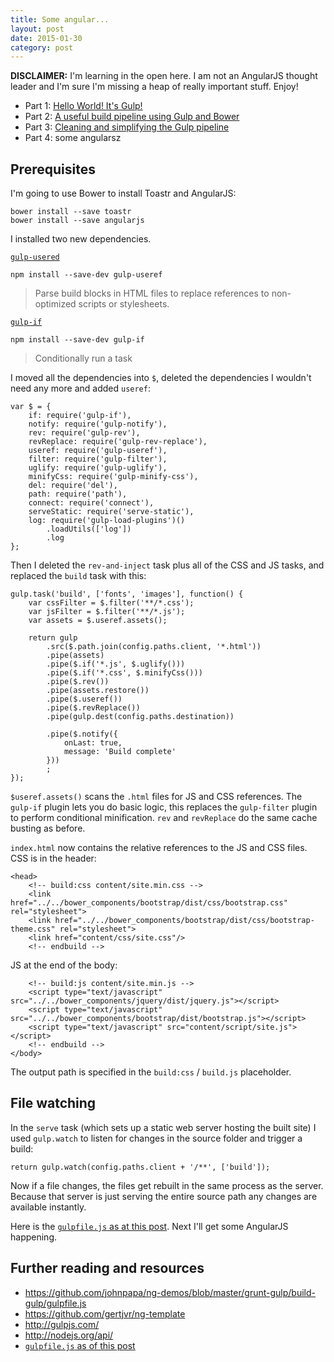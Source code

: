 ```yaml
---
title: Some angular...
layout: post
date: 2015-01-30
category: post
---
```


**DISCLAIMER:** I'm learning in the open here. I am not an AngularJS thought leader and I'm sure I'm missing a heap of really important stuff. Enjoy!

- Part 1: [Hello World! It's Gulp!](http://bendetat.com/hello-world-its-gulp.html)
- Part 2: [A useful build pipeline using Gulp and Bower](http://bendetat.com/a-useful-build-pipeline-using-gulp-and-bower.html)
- Part 3: [Cleaning and simplifying the Gulp pipeline](http://bendetat.com)
- Part 4: some angularsz


## Prerequisites

I'm going to use Bower to install Toastr and AngularJS:

	bower install --save toastr
	bower install --save angularjs



I installed two new dependencies.

[`gulp-usered`](https://www.npmjs.com/package/gulp-useref)

	npm install --save-dev gulp-useref

> Parse build blocks in HTML files to replace references to non-optimized scripts or stylesheets.

[`gulp-if`](https://www.npmjs.com/package/gulp-if)

	npm install --save-dev gulp-if

> Conditionally run a task

I moved all the dependencies into `$`, deleted the dependencies I wouldn't need any more and added `useref`:

	var $ = {
		if: require('gulp-if'),
		notify: require('gulp-notify'),
		rev: require('gulp-rev'),
		revReplace: require('gulp-rev-replace'),
		useref: require('gulp-useref'),
		filter: require('gulp-filter'),
		uglify: require('gulp-uglify'),
		minifyCss: require('gulp-minify-css'),
		del: require('del'),
		path: require('path'),
		connect: require('connect'),
		serveStatic: require('serve-static'),
		log: require('gulp-load-plugins')()
			.loadUtils(['log'])
			.log
	};

Then I deleted the `rev-and-inject` task plus all of the CSS and JS tasks, and replaced the `build` task with this:

	gulp.task('build', ['fonts', 'images'], function() {
		var cssFilter = $.filter('**/*.css');
		var jsFilter = $.filter('**/*.js');
		var assets = $.useref.assets();

		return gulp
			.src($.path.join(config.paths.client, '*.html'))
			.pipe(assets)
			.pipe($.if('*.js', $.uglify()))
			.pipe($.if('*.css', $.minifyCss()))
			.pipe($.rev())
			.pipe(assets.restore())
			.pipe($.useref())
			.pipe($.revReplace())
			.pipe(gulp.dest(config.paths.destination))

			.pipe($.notify({
				onLast: true,
				message: 'Build complete'
			}))
			;
	});

`$useref.assets()` scans the `.html` files for JS and CSS references. The `gulp-if` plugin lets you do basic logic, this replaces the `gulp-filter` plugin to perform conditional minification. `rev` and `revReplace` do the same cache busting as before.

`index.html` now contains the relative references to the JS and CSS files. CSS is in the header:

	<head>
	    <!-- build:css content/site.min.css -->
	    <link href="../../bower_components/bootstrap/dist/css/bootstrap.css" rel="stylesheet">
	    <link href="../../bower_components/bootstrap/dist/css/bootstrap-theme.css" rel="stylesheet">
	    <link href="content/css/site.css"/>
	    <!-- endbuild -->

JS at the end of the body:

		<!-- build:js content/site.min.js -->
		<script type="text/javascript" src="../../bower_components/jquery/dist/jquery.js"></script>
		<script type="text/javascript" src="../../bower_components/bootstrap/dist/bootstrap.js"></script>
		<script type="text/javascript" src="content/script/site.js"></script>
		<!-- endbuild -->
	</body>

The output path is specified in the `build:css` / `build.js` placeholder.


## File watching

In the `serve` task (which sets up a static web server hosting the built site) I used `gulp.watch` to listen for changes in the source folder and trigger a build:

	return gulp.watch(config.paths.client + '/**', ['build']);

Now if a file changes, the files get rebuilt in the same process as the server. Because that server is just serving the entire source path any changes are available instantly.

Here is the [`gulpfile.js` as at this post](https://github.com/bendetat/nancy-gulp-bower-angular-learnings/blob/bfdcced8a1d664d0a933db64c255bfb7268913a0/gulpfile.js). Next I'll get some AngularJS happening.


## Further reading and resources

- <https://github.com/johnpapa/ng-demos/blob/master/grunt-gulp/build-gulp/gulpfile.js>
- <https://github.com/gertjvr/ng-template>
- <http://gulpjs.com/>
- <http://nodejs.org/api/>
- [`gulpfile.js` as of this post](https://github.com/bendetat/nancy-gulp-bower-angular-learnings/blob/bfdcced8a1d664d0a933db64c255bfb7268913a0/gulpfile.js)


